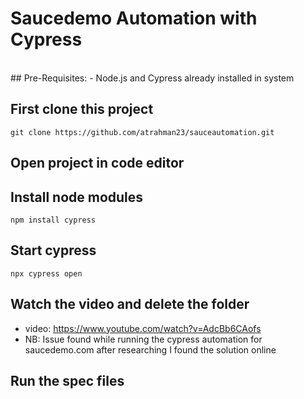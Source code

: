 # Saucedemo Automation with Cypress
<br>
## Pre-Requisites:
- Node.js and Cypress already installed in system

## First clone this project
```
git clone https://github.com/atrahman23/sauceautomation.git
```

## Open project in code editor

## Install node modules
```
npm install cypress
```

## Start cypress
```
npx cypress open
```
## Watch the video and delete the folder
- video: https://www.youtube.com/watch?v=AdcBb6CAofs
- NB: Issue found while running the cypress automation for saucedemo.com after researching I found the solution online

## Run the spec files
